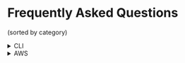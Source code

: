 # Frequently Asked Questions

(sorted by category)

<details>
<summary>CLI</summary>
<details>
<summary>How do I create a new app and sync it?</summary>
Use the <code>nuon apps create -n <your app name> --no-template</code> command to create a new app, and then use <code>nuon apps sync .</code> to sync the local directory of app config files with the app.
</details>

<details>
<summary>There are two <code>sync</code> sub-commands under <code>nuon apps</code>, what is the difference?</summary>
<code>nuon apps sync .</code> is a more advanced sync that does some validation and knows how to construct a config from a well-known directory structure. <code>nuon apps sync-dir</code> used to do this, but will be deprecated.

> Note: The directory that you run `nuon apps sync` in, must be the same name as the app created in `nuon apps create -n <your app name> --no-template`.
</details>

<details>
<summary>Where are org, app and install current contexts stored?</summary>
The current contexts are stored in the local <code>~/.nuon</code> file along with the Nuon api key.
</details>

</details>

<details>
<summary>AWS</summary>

<details>
<summary>As a customer deploying an app from the Nuon dashboard, how do I tie my AWS access key and secret access key to the app install?</summary>
When you click on the Nuon-generated CloudFormation Stack Link in the Nuon dashboard, that opens in the customer's AWS account. The initial install runner and app install is done with the customer's AWS credentials. Nuon never will have access to these credentials.  All of those Nuon control plane activities like creating app configs and building components, leverage the AWS (or equivalent cloud) credentials of Nuon-hosted control plane or the customer-hosted control plane.

</details>

</details>